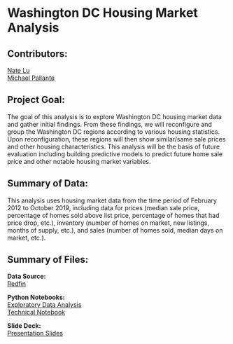 # Washington DC Housing Market Analysis

## Contributors: 

[Nate Lu](https://github.com/iuniorhsiung)
<br>
[Michael Pallante](https://github.com/MFAP9)

## Project Goal:

The goal of this analysis is to explore Washington DC housing market data and gather initial findings. From these findings, we will reconfigure and group the Washington DC regions according to various housing statistics. Upon reconfiguration, these regions will then show similar/same sale prices and other housing characteristics. This analysis will be the basis of future evaluation including building predictive models to predict future home sale price and other notable housing market variables.

## Summary of Data:

This analysis uses housing market data from the time period of February 2012 to October 2019, including data for prices (median sale price, percentage of homes sold above list price, percentage of homes that had price drop, etc.), inventory (number of homes on market, new listings, months of supply, etc.), and sales (number of homes sold, median days on market, etc.).

## Summary of Files:

**Data Source:**
<br>
[Redfin](https://www.redfin.com/blog/data-center)

**Python Notebooks:**
<br>
[Exploratory Data Analysis](https://github.com/iuniorhsiung/mod3_project_DC_housing_price/blob/master/DC_House_Prices_EDA.ipynb)
<br>
[Technical Notebook](https://github.com/iuniorhsiung/mod3_project_DC_housing_price/blob/master/DC_House_Prices_Technical_Notebook.ipynb)

**Slide Deck:**
<br>
[Presentation Slides](https://github.com/iuniorhsiung/mod3_project_DC_housing_price/blob/master/presentation/Mod%203%20DC%20house%20prices.pdf)
